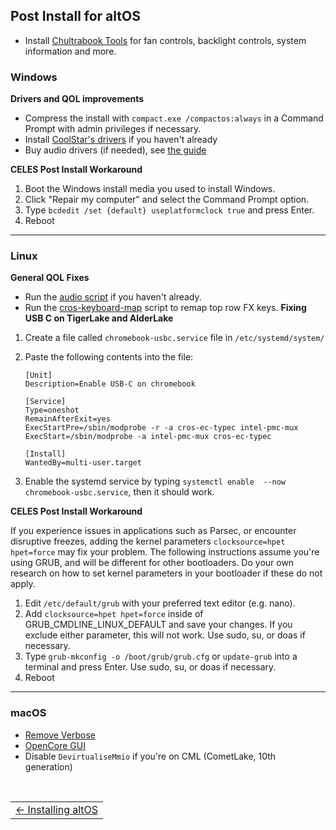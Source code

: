 ## Post Install for altOS

* Install [Chultrabook Tools](https://github.com/death7654/Chrultrabook-Controller) for fan controls, backlight controls, system information and more.

### Windows

**Drivers and QOL improvements**
* Compress the install with `compact.exe /compactos:always` in a Command Prompt with admin privileges if necessary.
* Install [CoolStar's drivers](https://coolstar.org/chromebook/windows-install.html) if you haven't already
* Buy audio drivers (if needed), see [the guide](csdriver.html) 

**CELES Post Install Workaround**

1. Boot the Windows install media you used to install Windows.
2. Click "Repair my computer" and select the Command Prompt option.
3. Type `bcdedit /set {default} useplatformclock true` and press Enter.
4. Reboot

-----------------------


### Linux

**General QOL Fixes**

* Run the [audio script](https://github.com/WeirdTreeThing/chromebook-linux-audio) if you haven't already.
* Run the [cros-keyboard-map](https://github.com/WeirdTreeThing/cros-keyboard-map) script to remap top row FX keys.
**Fixing USB C on TigerLake and AlderLake**
1. Create a file called `chromebook-usbc.service` file in `/etc/systemd/system/`
2. Paste the following contents into the file:

    ```
   [Unit]
   Description=Enable USB-C on chromebook
   
   [Service]
   Type=oneshot
   RemainAfterExit=yes
   ExecStartPre=/sbin/modprobe -r -a cros-ec-typec intel-pmc-mux
   ExecStart=/sbin/modprobe -a intel-pmc-mux cros-ec-typec
   
   [Install]
   WantedBy=multi-user.target
   ```
3. Enable the systemd service by typing `systemctl enable  --now chromebook-usbc.service`, then it should work.

**CELES Post Install Workaround**

If you experience issues in applications such as Parsec, or encounter disruptive freezes, adding the kernel parameters `clocksource=hpet hpet=force` may fix your problem. The following instructions assume you're using GRUB, and will be different for other bootloaders. Do your own research on how to set kernel parameters in your bootloader if these do not apply.
1. Edit `/etc/default/grub` with your preferred text editor (e.g. nano).
2. Add `clocksource=hpet hpet=force` inside of GRUB_CMDLINE_LINUX_DEFAULT and save your changes. If you exclude either parameter, this will not work. Use sudo, su, or doas if necessary.
3. Type `grub-mkconfig -o /boot/grub/grub.cfg` or `update-grub` into a terminal and press Enter. Use sudo, su, or doas if necessary.
4. Reboot

-----------------------


### macOS 
* [Remove Verbose](https://dortania.github.io/OpenCore-Post-Install/cosmetic/verbose.html#macos-decluttering)
* [OpenCore GUI](https://dortania.github.io/OpenCore-Post-Install/cosmetic/gui.html#setting-up-opencore-s-gui)
* Disable `DevirtualiseMmio` if you're on CML (CometLake, 10th generation)


<br>
<table>
<tr>
<td class="navtable-l">
<a href="altos.html">← Installing altOS</a> 
</td>
</tr>
</table>
